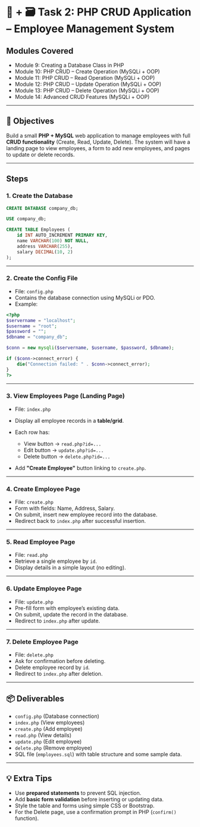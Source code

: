 # 🐘 + 🗃️ Task 2: PHP CRUD Application – Employee Management System

## Modules Covered

* Module 9: Creating a Database Class in PHP
* Module 10: PHP CRUD – Create Operation (MySQLi + OOP)
* Module 11: PHP CRUD – Read Operation (MySQLi + OOP)
* Module 12: PHP CRUD – Update Operation (MySQLi + OOP)
* Module 13: PHP CRUD – Delete Operation (MySQLi + OOP)
* Module 14: Advanced CRUD Features (MySQLi + OOP)

---

## 🎯 Objectives

Build a small **PHP + MySQL** web application to manage employees with full **CRUD functionality** (Create, Read, Update, Delete). The system will have a landing page to view employees, a form to add new employees, and pages to update or delete records.

---

## Steps

### **1. Create the Database**

```sql
CREATE DATABASE company_db;

USE company_db;

CREATE TABLE Employees (
    id INT AUTO_INCREMENT PRIMARY KEY,
    name VARCHAR(100) NOT NULL,
    address VARCHAR(255),
    salary DECIMAL(10, 2)
);
```

---

### **2. Create the Config File**

* File: `config.php`
* Contains the database connection using MySQLi or PDO.
* Example:

```php
<?php
$servername = "localhost";
$username = "root";
$password = "";
$dbname = "company_db";

$conn = new mysqli($servername, $username, $password, $dbname);

if ($conn->connect_error) {
    die("Connection failed: " . $conn->connect_error);
}
?>
```

---

### **3. View Employees Page (Landing Page)**

* File: `index.php`
* Display all employee records in a **table/grid**.
* Each row has:

  * View button → `read.php?id=...`
  * Edit button → `update.php?id=...`
  * Delete button → `delete.php?id=...`
* Add **"Create Employee"** button linking to `create.php`.

---

### **4. Create Employee Page**

* File: `create.php`
* Form with fields: Name, Address, Salary.
* On submit, insert new employee record into the database.
* Redirect back to `index.php` after successful insertion.

---

### **5. Read Employee Page**

* File: `read.php`
* Retrieve a single employee by `id`.
* Display details in a simple layout (no editing).

---

### **6. Update Employee Page**

* File: `update.php`
* Pre-fill form with employee’s existing data.
* On submit, update the record in the database.
* Redirect to `index.php` after update.

---

### **7. Delete Employee Page**

* File: `delete.php`
* Ask for confirmation before deleting.
* Delete employee record by `id`.
* Redirect to `index.php` after deletion.

---

## 📦 Deliverables

* `config.php` (Database connection)
* `index.php` (View employees)
* `create.php` (Add employee)
* `read.php` (View details)
* `update.php` (Edit employee)
* `delete.php` (Remove employee)
* SQL file (`employees.sql`) with table structure and some sample data.

---

## 💡 Extra Tips

* Use **prepared statements** to prevent SQL injection.
* Add **basic form validation** before inserting or updating data.
* Style the table and forms using simple CSS or Bootstrap.
* For the Delete page, use a confirmation prompt in PHP (`confirm()` function).
